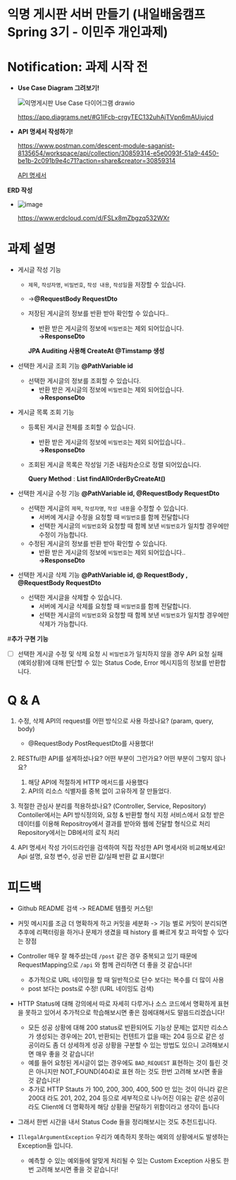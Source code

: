 # 익명 게시판 서버 만들기 (내일배움캠프 Spring 3기 - 이민주 개인과제)

# **Notification: 과제 시작 전**

- **Use Case Diagram 그려보기!**

    ![익명게시판 Use Case 다이어그램 drawio](https://github.com/leeminju/SpringBoard/assets/19209147/755361e4-3b82-4546-83cc-ef1d9cf3f7ed)

    https://app.diagrams.net/#G1lFcb-crgyTEC132uhAjTVpn6mAUjujcd
    
- **API 명세서 작성하기!**
    
    https://www.postman.com/descent-module-saganist-8135654/workspace/api/collection/30859314-e5e0093f-51a9-4450-be1b-2c091b9e4c71?action=share&creator=30859314
    
    [API 명세서](https://www.notion.so/1023f237132042ca9c1559965323202a?pvs=21)
    
**ERD 작성**
    
- ![image](https://github.com/leeminju/SpringBoard/assets/19209147/78ea63e1-3372-4ac2-b228-7fa88d552990)


    https://www.erdcloud.com/d/FSLx8mZbgzq532WXr
    

# 과제 설명

- 게시글 작성 기능
    - `제목`, `작성자명`, `비밀번호`, `작성 내용`, `작성일`을 저장할 수 있습니다.
    - →**@RequestBody  RequestDto**
    - 저장된 게시글의 정보를 반환 받아 확인할 수 있습니다..
        - 반환 받은 게시글의 정보에 `비밀번호`는 제외 되어있습니다. **→ResponseDto**

        **JPA Auditing 사용해 CreateAt @Timstamp 생성**

- 선택한 게시글 조회 기능 **@PathVariable id**
    - 선택한 게시글의 정보를 조회할 수 있습니다.
        - 반환 받은 게시글의 정보에 `비밀번호`는 제외 되어있습니다. **→ResponseDto**

- 게시글 목록 조회 기능
    - 등록된 게시글 전체를 조회할 수 있습니다.
        - 반환 받은 게시글의 정보에 `비밀번호`는 제외 되어있습니다.. **→ResponseDto**
    - 조회된 게시글 목록은 작성일 기준 내림차순으로 정렬 되어있습니다.
        
        **Query Method** : **List<Post> findAllOrderByCreateAt()**
        
- 선택한 게시글 수정 기능  **@PathVariable id, @RequestBody  RequestDto**
    - 선택한 게시글의 `제목`, `작성자명`, `작성 내용`을 수정할 수 있습니다.
        - 서버에 게시글 수정을 요청할 때 `비밀번호`를 함께 전달합니다
        - 선택한 게시글의 `비밀번호`와 요청할 때 함께 보낸 `비밀번호`가 일치할 경우에만 수정이 가능합니다.
    - 수정된 게시글의 정보를 반환 받아 확인할 수 있습니다.
        - 반환 받은 게시글의 정보에 `비밀번호`는 제외 되어있습니다.. **→ResponseDto**
        
- 선택한 게시글 삭제 기능  **@PathVariable id, @ RequestBody , @RequestBody  RequestDto**
    - 선택한 게시글을 삭제할 수 있습니다.
        - 서버에 게시글 삭제를 요청할 때 `비밀번호`를 함께 전달합니다.
        - 선택한 게시글의 `비밀번호`와 요청할 때 함께 보낸 `비밀번호`가 일치할 경우에만 삭제가 가능합니다.
        

#**추가 구현 기능**
- [ ]  선택한 게시글 수정 및 삭제 요청 시 `비밀번호`가 일치하지 않을 경우 API 요청 실패(예외상황)에 대해 판단할 수 있는 Status Code, Error 메시지등의 정보를 반환합니다.

# Q & A
1. 수정, 삭제 API의 request를 어떤 방식으로 사용 하셨나요? (param, query, body)
    - @RequestBody PostRequestDto를 사용했다!
2. RESTful한 API를 설계하셨나요? 어떤 부분이 그런가요? 어떤 부분이 그렇지 않나요?
    1. 해당 API에 적절하게 HTTP 메서드를 사용했다
    2. API의 리소스 식별자를 중복 없이 고유하게 잘 만들었다.
3. 적절한 관심사 분리를 적용하셨나요? (Controller, Service, Repository)
    Contoller에서는 API 방식정의와, 요청 & 반환할 형식 지정
    서비스에서 요청 받은 데이터를 이용해 Repositroy에서 결과를 받아와 웹에 전달할 형식으로 처리
    Repository에서는 DB에서의 로직 처리
   
5. API 명세서 작성 가이드라인을 검색하여 직접 작성한 API 명세서와 비교해보세요!
  Api 설명, 요청 변수, 성공 반환 값/실패 반환 값 표시했다!
# 피드백
- Github README  검색 -> README 템플릿 커스텀!

- 커밋 메시지를 조금 더 명확하게 하고 커밋을 세분화 -> 기능 별로 커밋이 분리되면 추후에 리팩터링을 하거나 문제가 생겼을 때 history 를 빠르게 찾고 파악할 수 있다는 장점
  
- Controller 매우 잘 해주셨는데 `/post` 같은 경우 중복되고 있기 때문에 RequestMapping으로 `/api` 와 함께 관리하면 더 좋을 것 같습니다!
    - 추가적으로 URL 네이밍을 할 때 일반적으로 단수 보다는 복수를 더 많이 사용
    - post 보다는 posts로 수정!
      (URL 네이밍도 검색)

- HTTP Status에 대해 강의에서 따로 자세히 다루거나 소스 코드에서 명확하게 표현을 못하고 있어서 추가적으로 학습해보시면 좋은 점에대해서도 말씀드리겠습니다!
    - 모든 성공 상황에 대해 200 status로 반환되어도 기능상 문제는 없지만 리소스가 생성되는 경우에는 201, 반환되는 컨텐트가 없을 때는 204 등으로 같은 성공이라도 좀 더 상세하게 성공 상황을 구분할 수 있는 방법도 있으니 고려해보시면 매우 좋을 것 같습니다!
    - 예를 들어 요청된 게시글이 없는 경우에도 `BAD_REQUEST` 표현하는 것이 틀린 것은 아니지만 NOT_FOUND(404)로 표현 하는 것도 한번 고려해 보시면 좋을 것 같습니다!
    - 추가로 HTTP Stauts 가 100, 200, 300, 400, 500 만 있는 것이 아니라 같은 200대 라도 201, 202, 204 등으로 세부적으로 나누어진 이유는 같은 성공이라도 Client에 더 명확하게 해당 상황을 전달하기 위함이라고 생각이 듭니다

- 그래서 한번 시간을 내서 Status Code 들을 정리해보시는 것도 추천드립니다.

- `IllegalArgumentException` 우리가 예측하지 못하는 예외의 상황에서도 발생하는 Exception들 입니다.
    - 예측할 수 있는 예외들에 알맞게 처리될 수 있는 Custom Exception 사용도 한번 고려해 보시면 좋을 것 같습니다!

